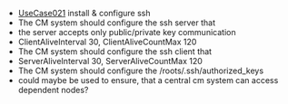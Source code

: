  * [UseCase021](../requirements/UseCase021.md) install & configure ssh
  * The CM system should configure the ssh server that
   * the server accepts only public/private key communication
   * ClientAliveInterval 30, ClientAliveCountMax 120 
  * The CM system should configure the ssh client that
   * ServerAliveInterval 30, ServerAliveCountMax 120
  * The CM system should configure the /roots/.ssh/authorized_keys
   * could maybe be used to ensure, that a central cm system can access dependent nodes?
